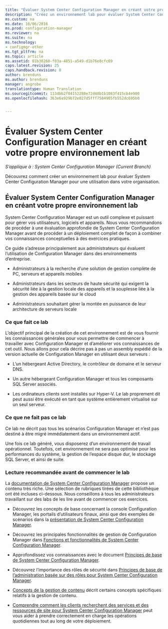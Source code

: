 ```yaml
---
title: "Évaluer System Center Configuration Manager en créant votre propre environnement lab"
description: "Créez un environnement lab pour évaluer System Center Configuration Manager pour une utilisation dans votre organisation."
ms.custom: na
ms.date: 10/06/2016
ms.prod: configuration-manager
ms.reviewer: na
ms.suite: na
ms.technology:
- configmgr-other
ms.tgt_pltfrm: na
ms.topic: article
ms.assetid: 01b30260-f03a-4851-a549-d1b76e8cfc69
caps.latest.revision: 25
caps.handback.revision: 0
author: brenduns
ms.author: brenduns
manager: angrobe
translationtype: Human Translation
ms.sourcegitcommit: 1134bb2f04152288e72d40b1b1083f415cb4e900
ms.openlocfilehash: 363e6a929b72e027d5fff7584905fb552dc695b0


---
```

# <a name="evaluate-system-center-configuration-manager-by-building-your-own-lab-environment"></a>Évaluer System Center Configuration Manager en créant votre propre environnement lab

*S’applique à : System Center Configuration Manager (Current Branch)*

Découvrez comment créer un environnement lab pour évaluer System Center Configuration Manager pour une utilisation dans votre organisation.  

## <a name="evaluate-system-center-configuration-manager-by-building-your-own-lab-environment"></a>Évaluer System Center Configuration Manager en créant votre propre environnement lab  
 System Center Configuration Manager est un outil complexe et puissant pour gérer vos utilisateurs, logiciels et appareils. Nous vous recommandons de procéder à une évaluation approfondie de System Center Configuration Manager avant de procéder à un déploiement complet de façon à combiner vos connaissances conceptuelles à des exercices pratiques.  

 Ce guide s’adresse principalement aux administrateurs qui évaluent l’utilisation de Configuration Manager dans des environnements d’entreprise.  

-   Administrateurs à la recherche d’une solution de gestion complète de PC, serveurs et appareils mobiles  

-   Administrateurs dans les secteurs de haute sécurité qui exigent la sécurité liée à la gestion locale des appareils et la souplesse liée à la gestion des appareils basée sur le cloud  

-   Administrateurs souhaitant gérer la montée en puissance de leur architecture de serveurs locale  

### <a name="what-this-lab-does"></a>Ce que fait ce lab  
 L’objectif principal de la création de cet environnement est de vous fournir les connaissances générales pour vous permettre de commencer à travailler avec Configuration Manager et d’améliorer vos connaissances de cet outil. Nous allons pour cela décrire pas à pas un assembly expédié de la version actuelle de Configuration Manager en utilisant deux serveurs :  

-   L’un hébergeant Active Directory, le contrôleur de domaine et le serveur DNS.  

-   Un autre hébergeant Configuration Manager et tous les composants SQL Server associés.  

-   Les ordinateurs clients sont installés sur Hyper-V. Le lab proprement dit peut aussi être exécuté en tant que système entièrement virtualisé sur un seul serveur.  

### <a name="what-this-lab-does-not-do"></a>Ce que ne fait pas ce lab  
 Ce lab ne décrit pas tous les scénarios Configuration Manager et n’est pas destiné à être migré immédiatement dans un environnement actif.  

 Une fois ce lab généré, vous disposerez d’un environnement de travail opérationnel. Toutefois, cet environnement ne sera pas optimisé pour les performances du système, la gestion de l’espace disque dur, le stockage SQL Server, et ainsi de suite.  

###  <a name="a-namebkmkevalreca-recommended-reading-prior-to-beginning-the-lab"></a><a name="BKMK_EvalRec"></a> Lecture recommandée avant de commencer le lab  
 La [documentation de System Center Configuration Manager](http://docs.microsoft.com/sccm/) propose un contenu très riche. Une sélection de rubriques tirées de cette bibliothèque ont été incluses ci-dessous. Nous conseillons à tous les administrateurs travaillant sur des labs de les lire avant de commencer ces exercices.  

-   Découvrez les concepts de base concernant la console Configuration Manager, les portails d’utilisateurs finaux, ainsi que des exemples de scénarios dans la [présentation de System Center Configuration Manager](../../core/understand/introduction.md).  

-   Découvrez les principales fonctionnalités de gestion de Configuration Manager dans [Fonctions et fonctionnalités de System Center Configuration Manager](../../core/plan-design/changes/features-and-capabilities.md).  

-   Approfondissez vos connaissances avec le document [Principes de base de System Center Configuration Manager](../../core/understand/fundamentals.md).  

-   Découvrez l’importance des rôles de sécurité dans [Principes de base de l’administration basée sur des rôles pour System Center Configuration Manager](../../core/understand/fundamentals-of-role-based-administration.md).  

-   [Concepts de la gestion de contenu](../../core/plan-design/hierarchy/fundamental-concepts-for-content-management.md#bkmk_Concepts) décrit certains concepts spécifiques relatifs à la gestion de contenu.  

-   [Comprendre comment les clients recherchent des services et des ressources de site pour System Center Configuration Manager](../../core/plan-design/hierarchy/understand-how-clients-find-site-resources-and-services.md) peut vous aider à prendre correctement en charge les opérations quotidiennes tout au long de votre déploiement.  



<!--HONumber=Nov16_HO1-->


